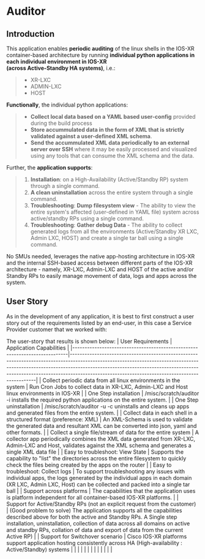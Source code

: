 # Auditor

## Introduction

This application enables **periodic auditing** of the linux shells in the IOS-XR container-based architecture by running **individual python applications in each individual environment in IOS-XR   
(across Active-Standby HA systems)**, i.e.:  

>*   XR-LXC     
>*   ADMIN-LXC   
>*   HOST    
  

**Functionally**, the individual python applications:  

>*  **Collect local data based on a YAML based user-config** provided during the build process 
>*  **Store accummulated data in the form of XML that is strictly validated against a user-defined XML schema**.
>*  **Send the accummulated XML data periodically to an external server over SSH** where it may be easily processed and visualized using any tools that can consume the XML schema and the data.

Further, the **application supports**:  

>1.  **Installation**: on a High-Availability (Active/Standby RP) system through a single command.  
>2.  **A clean uninstallation**  across the entire system through a single command.  
>3.  **Troubleshooting**:   **Dump filesystem view** - The ability to view the entire system's affected (user-defined in YAML file) system across active/standby RPs using a single command.  
>4.  **Troubleshooting**:   **Gather debug Data** - The ability to collect generated logs from all the environments (Active/Standby XR LXC, Admin LXC, HOST) and create a single tar ball using a single command.  
    
    
No SMUs needed, leverages the native app-hosting architecture in IOS-XR and the internal SSH-based access between different parts of the IOS-XR architecture - namely, XR-LXC, Admin-LXC and HOST of the active and/or Standby RPs to easily manage movement of data, logs and apps across the system.




## User Story

As in the development of any application, it is best to first construct a user story out of the requirements listed by an end-user, in this case a Service Provider customer that we worked with:

The user-story that results is shown below:
| User Requirements                                                          | Application Capabilities                                                                                                                                                                                                                                                                                 |
|----------------------------------------------------------------------------|----------------------------------------------------------------------------------------------------------------------------------------------------------------------------------------------------------------------------------------------------------------------------------------------------------|
| Collect periodic data from all linux environments in the system            | Run Cron Jobs to collect data in XR-LXC, Admin-LXC and Host linux environments in IOS-XR                                                                                                                                                                                                                 |
| One Step installation                                                      | /misc/scratch/auditor  -i   installs the required python applications on the entire system.                                                                                                                                                                                                              |
| One Step uninstallation                                                    | /misc/scratch/auditor -u -c    uninstalls and cleans up apps and generated files  from the entire system.                                                                                                                                                                                                |
| Collect data in each shell in a structured format  (preference: XML)       | An XML-Schema is used to validate the generated data and resultant XML can be converted into json, yaml and other formats.                                                                                                                                                                               |
| Collect a single file/stream of data for the entire system                 | A collector app periodically combines the XML data generated from XR-LXC, Admin-LXC and Host, validates against the XML schema and generates a single XML data file                                                                                                                                      |
| Easy to troubleshoot:  View State                                          | Supports the capability to "list" the directories across the entire filesystem to quickly check the files being created by the apps on the router                                                                                                                                                        |
| Easy to troubleshoot:  Collect logs                                        | To support troubleshooting any issues with individual apps,  the logs generated by the individual apps in each domain (XR LXC, Admin LXC, Host) can be collected and packed into a single tar ball                                                                                                       |
| Support across platforms                                                   | The capabilities that the application uses is platform independent for all container-based IOS-XR platforms.                                                                                                                                                                                             |
| Support for Active/Standby RPs (not an explicit request from the customer) | (Good problem to solve) The application supports all the capabilities described above for both the active and Standby RPs. A Single step installation, uninstallation, collection of data across all domains on active and standby RPs, collation of data and export of data from the current Active RP) |
| Support for Switchover scenario                                            | Cisco IOS-XR platforms support application hosting consistently across HA (High-availability : Active/Standby) systems                                                                                                                                                                                   |
|                                                                            |                                                                                                                                                                                                                                                                                                          |
|                                                                            |                                                                                                                                                                                                                                                                                                          |
|                                                                            |                                                                                                                                                                                                                                                                                                          |
|                                                                            |                                                                                                                                                                                                                                                                                                          |








    
